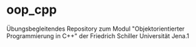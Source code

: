 # oop_cpp
Übungsbegleitendes Repository zum Modul "Objektorientierter Programmierung in C++" der Friedrich Schiller Universität Jena.1
